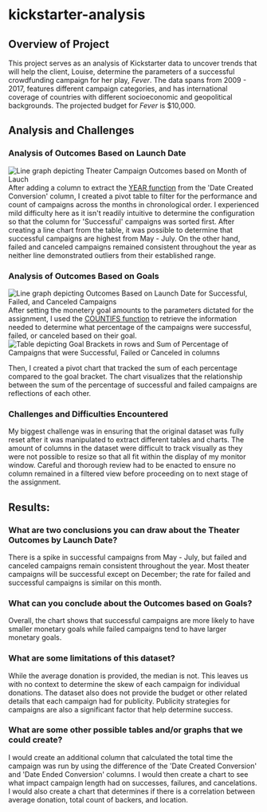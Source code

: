 # kickstarter-analysis

## Overview of Project

This project serves as an analysis of Kickstarter data to uncover trends that will help the client, Louise, determine the parameters of a successful crowdfunding campaign for her play, *Fever*. The data spans from 2009 - 2017, features different campaign categories, and has international coverage of countries with different socioeconomic and geopolitical backgrounds. The projected budget for *Fever* is $10,000.

## Analysis and Challenges

### Analysis of Outcomes Based on Launch Date
![Line graph depicting Theater Campaign Outcomes based on Month of Lauch](https://i.postimg.cc/RFDCS7bB/Theater-Outcomes-vs-Launch.png)
After adding a column to extract the [YEAR function](https://support.microsoft.com/en-us/office/year-function-c64f017a-1354-490d-981f-578e8ec8d3b9?ui=en-us&rs=en-us&ad=us) from the 'Date Created Conversion' column, I created a pivot table to filter for the performance and count of campaigns across the months in chronological order. I experienced mild difficulty here as it isn't readily intuitive to determine the configuration so that the column for 'Successful' campaigns was sorted first. After creating a line chart from the table, it was possible to determine that successful campaigns are highest from May - July. On the other hand, failed and canceled campaigns remained consistent throughout the year as neither line demonstrated outliers from their established range. 


### Analysis of Outcomes Based on Goals
![Line graph depicting Outcomes Based on Launch Date for Successful, Failed, and Canceled Campaigns](https://i.postimg.cc/G22hn7KK/Outcomes-vs-Goals.png)
After setting the monetery goal amounts to the parameters dictated for the assignment, I used the [COUNTIFS function](https://support.microsoft.com/en-us/office/countifs-function-dda3dc6e-f74e-4aee-88bc-aa8c2a866842?ui=en-us&rs=en-us&ad=us) to retrieve the information needed to determine what percentage of the campaigns were successful, failed, or canceled based on their goal. 
![Table depicting Goal Brackets in rows and Sum of Percentage of Campaigns that were Successful, Failed or Canceled in columns](https://i.postimg.cc/SxM1r329/Table-for-Outcomes-vs-Goals.png)

Then, I created a pivot chart that tracked the sum of each percentage compared to the goal bracket. The chart visualizes that the relationship between the sum of the percentage of successful and failed campaigns are reflections of each other. 

### Challenges and Difficulties Encountered
My biggest challenge was in ensuring that the original dataset was fully reset after it was manipulated to extract different tables and charts. The amount of columns in the dataset were difficult to track visually as they were not possible to resize so that all fit within the display of my monitor window. Careful and thorough review had to be enacted to ensure no column remained in a filtered view before proceeding on to next stage of the assignment. 

## Results: 

### What are two conclusions you can draw about the Theater Outcomes by Launch Date?
There is a spike in successful campaigns from May - July, but failed and canceled campaigns remain consistent throughout the year. Most theater campaigns will be successful except on December; the rate for failed and successful campaigns is similar on this month. 

### What can you conclude about the Outcomes based on Goals?
Overall, the chart shows that successful campaigns are more likely to have smaller monetary goals while failed campaigns tend to have larger monetary goals. 

### What are some limitations of this dataset?
While the average donation is provided, the median is not. This leaves us with no context to determine the skew of each campaign for individual donations. The dataset also does not provide the budget or other related details that each campaign had for publicity. Publicity strategies for campaigns are also a significant factor that help determine success. 

### What are some other possible tables and/or graphs that we could create?
I would create an additional column that calculated the total time the campaign was run by using the difference of the 'Date Created Conversion' and 'Date Ended Conversion' columns. I would then create a chart to see what impact campaign length had on successes, failures, and cancelations. I would also create a chart that determines if there is a correlation between average donation, total count of backers, and location. 

